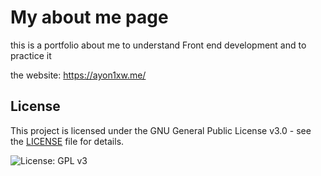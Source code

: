 # My about me page 
this is a portfolio about me to understand Front end development and to practice it 

the website: https://ayon1xw.me/


## License

This project is licensed under the GNU General Public License v3.0 - see the [LICENSE](./LICENSE) file for details.


![License: GPL v3](https://img.shields.io/badge/License-GPLv3-blue.svg)

